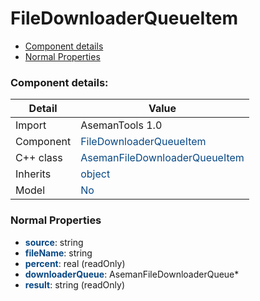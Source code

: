# FileDownloaderQueueItem

 * [Component details](#component-details)
 * [Normal Properties](#normal-properties)


### Component details:

|Detail|Value|
|------|-----|
|Import|AsemanTools 1.0|
|Component|<font color='#074885'>FileDownloaderQueueItem</font>|
|C++ class|<font color='#074885'>AsemanFileDownloaderQueueItem</font>|
|Inherits|<font color='#074885'>object</font>|
|Model|<font color='#074885'>No</font>|


### Normal Properties

* <font color='#074885'><b>source</b></font>: string
* <font color='#074885'><b>fileName</b></font>: string
* <font color='#074885'><b>percent</b></font>: real (readOnly)
* <font color='#074885'><b>downloaderQueue</b></font>: AsemanFileDownloaderQueue*
* <font color='#074885'><b>result</b></font>: string (readOnly)




